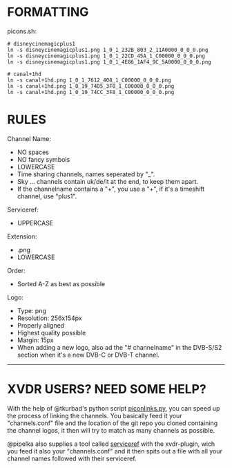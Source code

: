 FORMATTING
==========

picons.sh:

    # disneycinemagicplus1
    ln -s disneycinemagicplus1.png 1_0_1_232B_803_2_11A0000_0_0_0.png
    ln -s disneycinemagicplus1.png 1_0_1_22CD_45A_1_C00000_0_0_0.png
    ln -s disneycinemagicplus1.png 1_0_1_4E86_1AF4_9C_5A0000_0_0_0.png

    # canal+1hd
    ln -s canal+1hd.png 1_0_1_7612_408_1_C00000_0_0_0.png
    ln -s canal+1hd.png 1_0_19_74D5_3F8_1_C00000_0_0_0.png
    ln -s canal+1hd.png 1_0_19_74CC_3F8_1_C00000_0_0_0.png



RULES
=====

Channel Name:
  * NO spaces
  * NO fancy symbols
  * LOWERCASE
  * Time sharing channels, names seperated by "_".
  * Sky ... channels contain uk/de/it at the end, to keep them apart.
  * If the channelname contains a "+", you use a "+", if it's a timeshift channel, use "plus1".

Serviceref:
  * UPPERCASE

Extension:
  * .png
  * LOWERCASE

Order:
  * Sorted A-Z as best as possible

Logo:
  * Type: png
  * Resolution: 256x154px
  * Properly aligned
  * Highest quality possible
  * Margin: 15px
  * When adding a new logo, also ad the "# channelname" in the DVB-S/S2 section when it's a new DVB-C or DVB-T channel.


* * *

XVDR USERS? NEED SOME HELP?
===========================

With the help of @tkurbad's python script [piconlinks.py](https://github.com/tkurbad/piconscripts#piconscripts), you can speed up the process of linking the channels. You basically feed it your "channels.conf" file and the location of the git repo you cloned containing the channel logos, it then will try to match as many channels as possible.

@pipelka also supplies a tool called [serviceref](https://github.com/pipelka/vdr-plugin-xvdr/tree/master/tools) with the xvdr-plugin, wich you feed it also your "channels.conf" and it then spits out a file with all your channel names followed with their serviceref.

